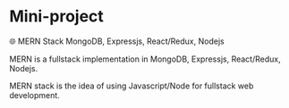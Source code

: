 # Mini-project
🌐 MERN Stack
MongoDB, Expressjs, React/Redux, Nodejs

  

MERN is a fullstack implementation in MongoDB, Expressjs, React/Redux, Nodejs.

MERN stack is the idea of using Javascript/Node for fullstack web development.
